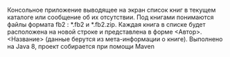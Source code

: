 Консольное приложение выводящее на экран список книг в текущем каталоге или сообщение об их отсутствии. Под книгами понимаются файлы формата fb2 : *.fb2 и *.fb2.zip. Каждая книга в списке будет расположена на новой строке и представлена в форме <Автор>. <Название> (данные берутся из мета-информации о книге). Выполнено на Java 8, проект собирается при помощи Maven
